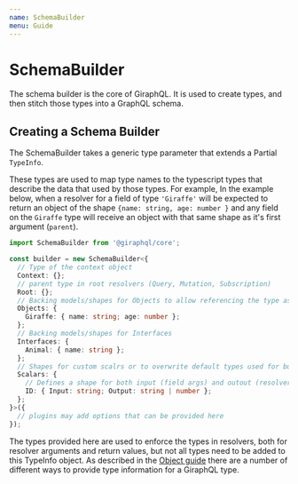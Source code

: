 ```yaml
---
name: SchemaBuilder
menu: Guide
---
```


# SchemaBuilder

The schema builder is the core of GiraphQL. It is used to create types, and then stitch those types into a GraphQL schema.

## Creating a Schema Builder

The SchemaBuilder takes a generic type parameter that extends a Partial `TypeInfo`.

These types are used to map type names to the typescript types that describe the data that used by those types. For example, In the example below, when a resolver for a field of type `'Giraffe'` will be expected to return an object of the shape `{name: string, age: number }` and any field on the `Giraffe` type will receive an object with that same shape as it's first argument \(`parent`\).

```typescript
import SchemaBuilder from '@giraphql/core';

const builder = new SchemaBuilder<{
  // Type of the context object
  Context: {};
  // parent type in root resolvers (Query, Mutation, Subscription)
  Root: {};
  // Backing models/shapes for Objects to allow referencing the type as a string
  Objects: {
    Giraffe: { name: string; age: number };
  };
  // Backing models/shapes for Interfaces
  Interfaces: {
    Animal: { name: string };
  };
  // Shapes for custom scalrs or to overwrite default types used for built in scalars
  Scalars: {
    // Defines a shape for both input (field args) and outout (resolver return types)
    ID: { Input: string; Output: string | number };
  };
}>({
  // plugins may add options that can be provided here
});
```

The types provided here are used to enforce the types in resolvers, both for resolver arguments and return values, but not all types need to be added to this TypeInfo object. As described in the [Object guide](objects.md) there are a number of different ways to provide type information for a GiraphQL type.

